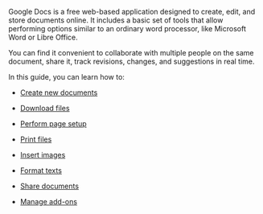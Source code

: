 Google Docs is a free web-based application designed to create, edit, and store documents online. It includes a basic set of tools that allow performing options similar to an ordinary word processor, like Microsoft Word or Libre Office.

You can find it convenient to collaborate with multiple people on the same document, share it, track revisions, changes, and suggestions in real time.

In this guide, you can learn how to:

- <a href="http://127.0.0.1:8000/src/create/">Create new documents</a>

- <a href="http://127.0.0.1:8000/src/download/">Download files</a>

- <a href="http://127.0.0.1:8000/src/page/">Perform page setup</a>

- <a href="http://127.0.0.1:8000/src/print/">Print files</a>

- <a href="http://127.0.0.1:8000/src/insert/">Insert images</a>

- <a href="http://127.0.0.1:8000/src/format/">Format texts</a>

- <a href="http://127.0.0.1:8000/src/share/">Share documents</a>

- <a href="http://127.0.0.1:8000/src/manage/">Manage add-ons</a>


